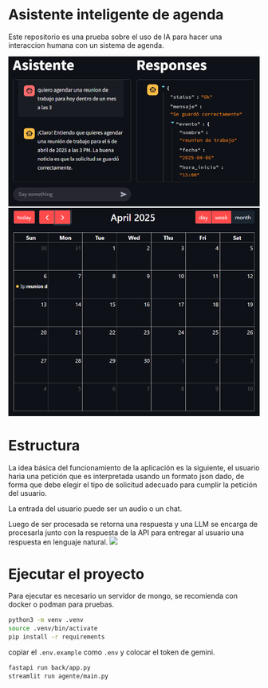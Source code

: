# Asistente inteligente de agenda

Este repositorio es una prueba sobre el uso de IA para hacer una interaccion humana con un sistema de agenda.

<img src="docs/chat.png"/>
<img src="docs/calendario.png"/>

# Estructura

La idea básica del funcionamiento de la aplicación es la siguiente, el usuario haria una petición que es interpretada usando un formato json dado, de forma que debe elegir el tipo de solicitud adecuado para cumplir la petición del usuario.

La entrada del usuario puede ser un audio o un chat.

Luego de ser procesada se retorna una respuesta y una LLM se encarga de procesarla junto con la respuesta de la API para entregar al usuario una respuesta en lenguaje natural.
<img src="docs/Diagrama sin título.drawio.png"></img>

# Ejecutar el proyecto
Para ejecutar es necesario un servidor de mongo, se recomienda con docker o podman para pruebas.
```sh
python3 -m venv .venv
source .venv/bin/activate
pip install -r requirements
```

copiar el ``.env.example`` como ``.env`` y colocar el token de gemini.

```sh
fastapi run back/app.py
streamlit run agente/main.py
```